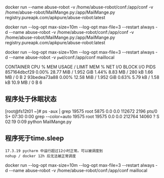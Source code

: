 docker run  --name abuse-robot -v /home/abuse-robot/conf:/app/conf   -v /home/abuse-robot/MailMange.py:/app/MailMange.py  registry.pureapk.com/apkpure/abuse-robot:latest

docker run --log-opt max-size=10m --log-opt max-file=3  --restart always -d --name abuse-robot -v /home/abuse-robot/conf:/app/conf   -v /home/abuse-robot/MailMange.py:/app/MailMange.py  registry.pureapk.com/apkpure/abuse-robot:latest

docker run --log-opt max-size=10m --log-opt max-file=3  --restart always -d --name abuse-robot -v `pwd`/conf:/app/conf   maillocal




CONTAINER           CPU %               MEM USAGE / LIMIT       MEM %               NET I/O             BLOCK I/O           PIDS
857164dbcf29        0.00%               28.77 MiB / 1.952 GiB   1.44%               8.83 MB / 280 kB    1.66 MB / 0 B       2
93bedea73a88        0.00%               12.58 MiB / 1.952 GiB   0.63%               5.79 kB / 1.58 kB   10.9 MB / 0 B       6


## 程序处于休眠状态
[root@fs12t01 ~]# ps -aux | grep 19575 
root      5875  0.0  0.0 112672  2196 pts/0    S+   07:30   0:00 grep --color=auto 19575
root     19575  0.0  0.0 212764 14060 ?        S    02:19   0:09 python MailMange.py



## 程序死于time.sleep

	17.3.19 pycharm 中运行超过12小时正常。可以被调度到
	nohup / docker 12h 后无法被正常调度


docker run --log-opt max-size=10m --log-opt max-file=3  --restart always -d --name abuse-robot -v /home/abuse-robot/conf:/app/conf  maillocal